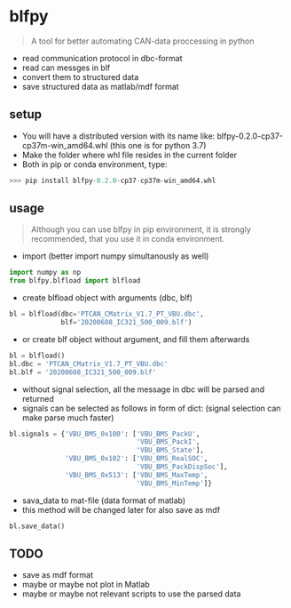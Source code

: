 # blfpy
> A tool for better automating CAN-data proccessing in python
- read communication protocol in dbc-format
- read can messges in blf
- convert them to structured data
- save structured data as matlab/mdf format

## setup
- You will have a distributed version with its name like: 
blfpy-0.2.0-cp37-cp37m-win_amd64.whl (this one is for python 3.7)
- Make the folder where whl file resides in the current folder
- Both in pip or conda environment, type:

```python
>>> pip install blfpy-0.2.0-cp37-cp37m-win_amd64.whl
```

## usage
> Although you can use blfpy in pip environment, it is strongly recommended,
that you use it in conda environment.

- import (better import numpy simultanously as well)
```python
import numpy as np
from blfpy.blfload import blfload
```

- create blfload object with arguments (dbc, blf)
```python
bl = blfload(dbc='PTCAN_CMatrix_V1.7_PT_VBU.dbc',
             blf='20200608_IC321_500_009.blf')
```
- or create blf object without argument, and fill them afterwards
```python
bl = blfload()
bl.dbc = 'PTCAN_CMatrix_V1.7_PT_VBU.dbc'
bl.blf = '20200608_IC321_500_009.blf'
```
- without signal selection, all the message in dbc will be parsed and returned
- signals can be selected as follows in form of dict: 
(signal selection can make parse much faster)

```python
bl.signals = {'VBU_BMS_0x100': ['VBU_BMS_PackU',
                                'VBU_BMS_PackI',
                                'VBU_BMS_State'],
              'VBU_BMS_0x102': ['VBU_BMS_RealSOC',
                                'VBU_BMS_PackDispSoc'],
              'VBU_BMS_0x513': ['VBU_BMS_MaxTemp',
                                'VBU_BMS_MinTemp']}
```
- sava_data to mat-file (data format of matlab)
- this method will be changed later for also save as mdf
```python
bl.save_data()
```

## TODO
- save as mdf format
- maybe or maybe not plot in Matlab
- maybe or maybe not relevant scripts to use the parsed data
